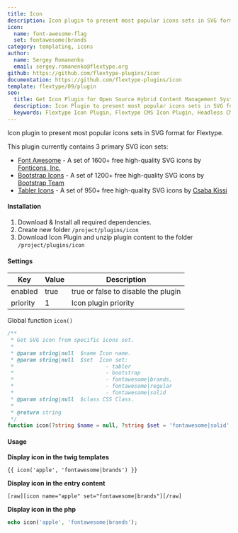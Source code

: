 ```yaml
---
title: Icon
description: Icon plugin to present most popular icons sets in SVG format for Flextype.
icon:
  name: font-awesome-flag
  set: fontawesome|brands
category: templating, icons
author:
  name: Sergey Romanenko
  email: sergey.romanenko@flextype.org
github: https://github.com/flextype-plugins/icon
documentation: https://github.com/flextype-plugins/icon
template: flextype/09/plugin
seo:
  title: Get Icon Plugin for Open Source Hybrid Content Management System | Flextype
  description: Icon Plugin to present most popular icons sets in SVG format Open Source Hybrid Content Management System
  keywords: Flextype Icon Plugin, Flextype CMS Icon Plugin, Headless CMS Icon Plugin, Download Flat File CMS Icon Plugin, Download Flat File Content Management System Icon Plugin, Download PHP CMS Icon Plugin, Icon Plugin, Plugin, Icon, Content, Management, System, PHP, CMS
---
```


Icon plugin to present most popular icons sets in SVG format for Flextype.  

This plugin currently contains 3 primary SVG icon sets:
* [Font Awesome](https://fontawesome.com) -  A set of 1600+ free high-quality SVG icons by [Fonticons, Inc.](https://twitter.com/fontawesome)
* [Bootstrap Icons](https://icons.getbootstrap.com) - A set of 1200+ free high-quality SVG icons by [Bootstrap Team](https://getbootstrap.com/docs/5.0/about/team/)
* [Tabler Icons](https://tablericons.com/) - A set of 950+ free high-quality SVG icons by [Csaba Kissi](https://twitter.com/csaba_kissi)

#### Installation

1. Download & Install all required dependencies.
2. Create new folder `/project/plugins/icon`
3. Download Icon Plugin and unzip plugin content to the folder `/project/plugins/icon`

#### Settings

| Key | Value | Description |
|---|---|---|
| enabled | true | true or false to disable the plugin |
| priority | 1 | Icon plugin priority |

Global function `icon()`

```php
/**
 * Get SVG icon from specific icons set.
 *
 * @param string|null  $name Icon name.
 * @param string|null  $set  Icon set:
 *                             - tabler
 *                             - bootstrap
 *                             - fontawesome|brands,
 *                             - fontawesome|regular
 *                             - fontawesome|solid
 * @param string|null  $class CSS Class.
 *
 * @return string
 */
function icon(?string $name = null, ?string $set = 'fontawesome|solid', ?string $class = null): string
```

#### Usage

**Display icon in the twig templates**

```
{{ icon('apple', 'fontawesome|brands') }}
```

**Display icon in the entry content**
```
[raw][icon name="apple" set="fontawesome|brands"][/raw]
```

**Display icon in the php**

```php
echo icon('apple', 'fontawesome|brands');
```
